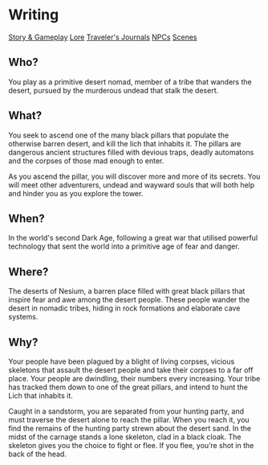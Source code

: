 # Writing

[Story & Gameplay](Story%20&%20Gameplay.md)
[Lore](Lore.md)
[Traveler's Journals](Traveler's%20Journals.md)
[NPCs](NPCs.md)
[Scenes](Scenes.md)

## Who?
You play as a primitive desert nomad, member of a tribe that wanders the desert, pursued by the murderous undead that stalk the desert.

## What?
You seek to ascend one of the many black pillars that populate the otherwise barren desert, and kill the lich that inhabits it. The pillars are dangerous ancient structures filled with devious traps, deadly automatons and the corpses of those mad enough to enter.

As you ascend the pillar, you will discover more and more of its secrets. You will meet other adventurers, undead and wayward souls that will both help and hinder you as you explore the tower.

## When?
In the world's second Dark Age, following a great war that utilised powerful technology that sent the world into a primitive age of fear and danger.

## Where?
The deserts of Nesium, a barren place filled with great black pillars that inspire fear and awe among the desert people. These people wander the desert in nomadic tribes, hiding in rock formations and elaborate cave systems.

## Why?
Your people have been plagued by a blight of living corpses, vicious skeletons that assault the desert people and take their corpses to a far off place. Your people are dwindling, their numbers every increasing. Your tribe has tracked them down to one of the great pillars, and intend to hunt the Lich that inhabits it.

Caught in a sandstorm, you are separated from your hunting party, and must traverse the desert alone to reach the pillar. When you reach it, you find the remains of the hunting party strewn about the desert sand. In the midst of the carnage stands a lone skeleton, clad in a black cloak. The skeleton gives you the choice to fight or flee. If you flee, you’re shot in the back of the head.